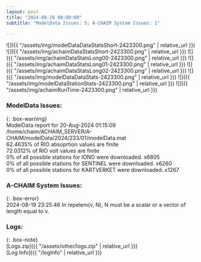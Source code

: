 ```yaml
---
layout: post
title: "2024-08-20 00:00:00"
subtitle: "ModelData Issues: 5; A-CHAIM System Issues: 1"

---
```


![]({{ "/assets/img/modelDataDataStatsShort-2423300.png" | relative_url }})
![]({{ "/assets/img/achaimDataStatsShort-2423300.png" | relative_url }})
![]({{ "/assets/img/achaimDataStatsLong00-2423300.png" | relative_url }})
![]({{ "/assets/img/achaimDataStatsLong01-2423300.png" | relative_url }})
![]({{ "/assets/img/achaimDataStatsLong02-2423300.png" | relative_url }})
![]({{ "/assets/img/modelDataDataStats-2423300.png" | relative_url }})
![]({{ "/assets/img/modelDataStationStats-2423300.png" | relative_url }})
![]({{ "/assets/img/achaimRunTime-2423300.png" | relative_url }})


### ModelData Issues:  
  
{: .box-warning}  
 ModelData report for 20-Aug-2024 01:15:09   
 /home/chaim/ACHAIM_SERVER/A-CHAIM/modelData/2024/233/01/modelData.mat   
 62.4635% of RIO absoprtion values are finite   
 72.0312% of RIO volt values are finite   
 0% of all possible stations for IONO were downloaded. x6805   
 0% of all possible stations for SENTINEL were downloaded. x6260   
 0% of all possible stations for KARTVERKET were downloaded. x1267   
  
### A-CHAIM System Issues:  
  
{: .box-error}  
2024-08-19 23:25:46 In repelem(v, N), N must be a scalar or a vector of length equal to v.  

### Logs:  
  
{: .box-note}  
[Logs.zip]({{ "/assets/other/logs.zip" | relative_url }})  
[Log Info]({{ "/logInfo" | relative_url }})  
